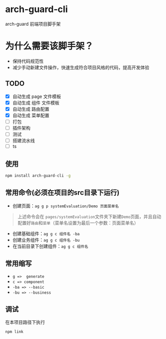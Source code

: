 # arch-guard-cli
arch-guard 前端项目脚手架

# 为什么需要该脚手架？
- 保持代码规范性
- 减少手动新建文件操作，快速生成符合项目风格的代码，提高开发体验

## TODO
 - [x] 自动生成 page 文件模板
 - [x] 自动生成 组件 文件模板
 - [x] 自动生成 路由配置
 - [x] 自动生成 菜单配置
 - [ ] 打包
 - [ ] 插件架构
 - [ ] 测试
 - [ ] 搭建流水线
 - [ ] ts

## 使用
```bash
npm install arch-guard-cli -g
```

## 常用命令(必须在项目的**src**目录下运行)
- 创建页面：`ag g p systemEvaluation/Demo 页面菜单名`
> 上述命令会在 `pages/systemEvaluation`文件夹下新建`Demo`页面，并且自动配置好`路由`和`菜单`（菜单名设置为最后一个参数：页面菜单名）
- 创建基础组件：`ag g c 组件名 -ba `
- 创建业务组件：`ag g c 组件名 -bu `
- 在当前目录下创建组件：`ag g c 组件名`


## 常用缩写
- `g =>  generate`
- `c => component` 
- `-ba => --basic `
- `-bu => --business`

## 调试
在本项目路径下执行
```bash
npm link
```


 
